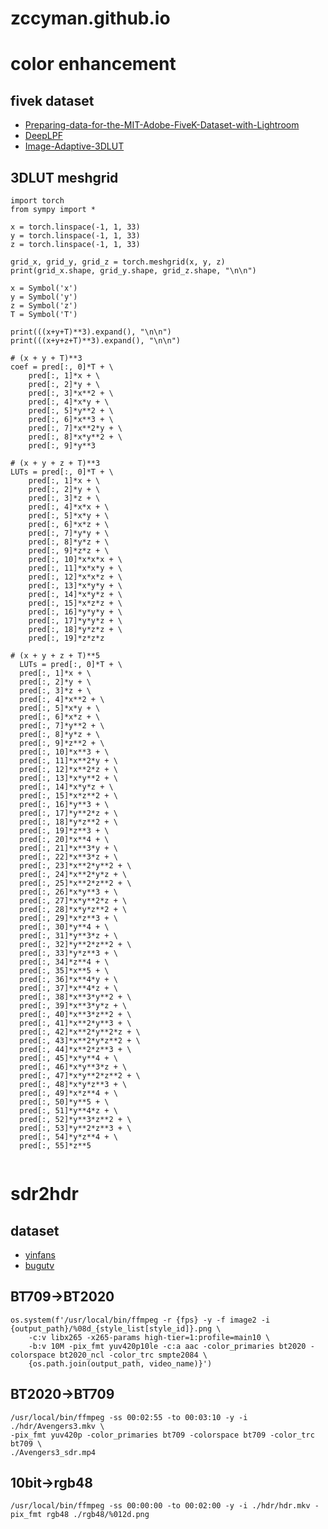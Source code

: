 # zccyman.github.io

# color enhancement

## fivek dataset
- [Preparing-data-for-the-MIT-Adobe-FiveK-Dataset-with-Lightroom](https://github.com/yuanming-hu/exposure/wiki/Preparing-data-for-the-MIT-Adobe-FiveK-Dataset-with-Lightroom)
- [DeepLPF](https://github.com/sjmoran/DeepLPF)
- [Image-Adaptive-3DLUT](https://github.com/HuiZeng/Image-Adaptive-3DLUT)

## 3DLUT meshgrid

```
import torch
from sympy import *

x = torch.linspace(-1, 1, 33)
y = torch.linspace(-1, 1, 33)
z = torch.linspace(-1, 1, 33)

grid_x, grid_y, grid_z = torch.meshgrid(x, y, z)
print(grid_x.shape, grid_y.shape, grid_z.shape, "\n\n")

x = Symbol('x')
y = Symbol('y')
z = Symbol('z')
T = Symbol('T')

print(((x+y+T)**3).expand(), "\n\n")
print(((x+y+z+T)**3).expand(), "\n\n")

# (x + y + T)**3
coef = pred[:, 0]*T + \
    pred[:, 1]*x + \
    pred[:, 2]*y + \
    pred[:, 3]*x**2 + \
    pred[:, 4]*x*y + \
    pred[:, 5]*y**2 + \
    pred[:, 6]*x**3 + \
    pred[:, 7]*x**2*y + \
    pred[:, 8]*x*y**2 + \
    pred[:, 9]*y**3
            
# (x + y + z + T)**3
LUTs = pred[:, 0]*T + \
    pred[:, 1]*x + \
    pred[:, 2]*y + \
    pred[:, 3]*z + \
    pred[:, 4]*x*x + \
    pred[:, 5]*x*y + \
    pred[:, 6]*x*z + \
    pred[:, 7]*y*y + \
    pred[:, 8]*y*z + \
    pred[:, 9]*z*z + \
    pred[:, 10]*x*x*x + \
    pred[:, 11]*x*x*y + \
    pred[:, 12]*x*x*z + \
    pred[:, 13]*x*y*y + \
    pred[:, 14]*x*y*z + \
    pred[:, 15]*x*z*z + \
    pred[:, 16]*y*y*y + \
    pred[:, 17]*y*y*z + \
    pred[:, 18]*y*z*z + \
    pred[:, 19]*z*z*z

# (x + y + z + T)**5
  LUTs = pred[:, 0]*T + \
  pred[:, 1]*x + \
  pred[:, 2]*y + \
  pred[:, 3]*z + \
  pred[:, 4]*x**2 + \
  pred[:, 5]*x*y + \
  pred[:, 6]*x*z + \
  pred[:, 7]*y**2 + \
  pred[:, 8]*y*z + \
  pred[:, 9]*z**2 + \
  pred[:, 10]*x**3 + \
  pred[:, 11]*x**2*y + \
  pred[:, 12]*x**2*z + \
  pred[:, 13]*x*y**2 + \
  pred[:, 14]*x*y*z + \
  pred[:, 15]*x*z**2 + \
  pred[:, 16]*y**3 + \
  pred[:, 17]*y**2*z + \
  pred[:, 18]*y*z**2 + \
  pred[:, 19]*z**3 + \
  pred[:, 20]*x**4 + \
  pred[:, 21]*x**3*y + \
  pred[:, 22]*x**3*z + \
  pred[:, 23]*x**2*y**2 + \
  pred[:, 24]*x**2*y*z + \
  pred[:, 25]*x**2*z**2 + \
  pred[:, 26]*x*y**3 + \
  pred[:, 27]*x*y**2*z + \
  pred[:, 28]*x*y*z**2 + \
  pred[:, 29]*x*z**3 + \
  pred[:, 30]*y**4 + \
  pred[:, 31]*y**3*z + \
  pred[:, 32]*y**2*z**2 + \
  pred[:, 33]*y*z**3 + \
  pred[:, 34]*z**4 + \
  pred[:, 35]*x**5 + \
  pred[:, 36]*x**4*y + \
  pred[:, 37]*x**4*z + \
  pred[:, 38]*x**3*y**2 + \
  pred[:, 39]*x**3*y*z + \
  pred[:, 40]*x**3*z**2 + \
  pred[:, 41]*x**2*y**3 + \
  pred[:, 42]*x**2*y**2*z + \
  pred[:, 43]*x**2*y*z**2 + \
  pred[:, 44]*x**2*z**3 + \
  pred[:, 45]*x*y**4 + \
  pred[:, 46]*x*y**3*z + \
  pred[:, 47]*x*y**2*z**2 + \
  pred[:, 48]*x*y*z**3 + \
  pred[:, 49]*x*z**4 + \
  pred[:, 50]*y**5 + \
  pred[:, 51]*y**4*z + \
  pred[:, 52]*y**3*z**2 + \
  pred[:, 53]*y**2*z**3 + \
  pred[:, 54]*y*z**4 + \
  pred[:, 55]*z**5 
        
```

# sdr2hdr

## dataset
- [yinfans](https://www.yinfans.me/)
- [bugutv](https://www.bugutv.cn/4kmovie)

## BT709->BT2020

```
os.system(f'/usr/local/bin/ffmpeg -r {fps} -y -f image2 -i {output_path}/%08d_{style_list[style_id]}.png \
    -c:v libx265 -x265-params high-tier=1:profile=main10 \
    -b:v 10M -pix_fmt yuv420p10le -c:a aac -color_primaries bt2020 -colorspace bt2020_ncl -color_trc smpte2084 \
    {os.path.join(output_path, video_name)}')
```

## BT2020->BT709

```
/usr/local/bin/ffmpeg -ss 00:02:55 -to 00:03:10 -y -i ./hdr/Avengers3.mkv \
-pix_fmt yuv420p -color_primaries bt709 -colorspace bt709 -color_trc bt709 \
./Avengers3_sdr.mp4
```

## 10bit->rgb48

```
/usr/local/bin/ffmpeg -ss 00:00:00 -to 00:02:00 -y -i ./hdr/hdr.mkv -pix_fmt rgb48 ./rgb48/%012d.png
```
